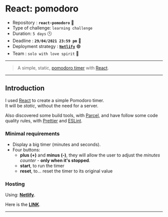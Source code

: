 # React: pomodoro

- Repository : **`react-pomodoro`** 🍅
- Type of challenge: `learning challenge`
- Duration: `5 days` 🕓
- Deadline : **`29/04/2021 23:59 pm`** 🔔
- Deployment strategy : [**`Netlify`**](https://www.netlify.com) 🟢
- Team : `solo with love spirit` 💞

---

> A simple, static, [pomodoro timer](https://en.wikipedia.org/wiki/Pomodoro_Technique) with [React](https://reactjs.org).

---

## Introduction

I used [React](https://reactjs.org) to create a simple Pomodoro timer.  
It will be _static_, without the need for a server.

Also discovered some build tools, with [Parcel](https://parceljs.org/), and have follow some code quality rules, with [Prettier](https://prettier.io) and [ESLint](https://eslint.org).

### Minimal requirements

- Display a big timer (minutes and seconds).
- Four buttons:
  - **plus (+)** and **minus (-)**, they will allow the user to adjust the _minutes counter_ - **only when it's stopped**.
  - **start**, to run the timer
  - **reset**, to… reset the timer to its original value

### Hosting

Using: [**Netlify**](https://www.netlify.com).

Here is the [**LINK**]().

---
